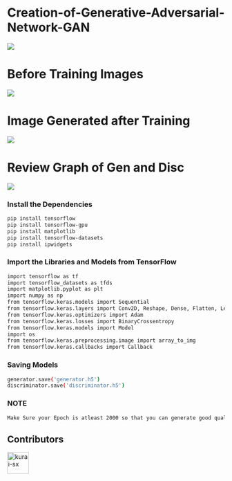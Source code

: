 # Creation-of-Generative-Adversarial-Network-GAN
<img src = "https://github.com/kurai-sx/Fashion-Generative-Adversarial-Network-GAN/blob/main/GAN's/Images/GAN%20Model.png" >

# Before Training Images
<img src = "https://github.com/kurai-sx/Fashion-Generative-Adversarial-Network-GAN/blob/main/GAN's/Images/Before%20Training.png" >

# Image Generated after Training
<img src = "https://github.com/kurai-sx/Fashion-Generative-Adversarial-Network-GAN/blob/main/GAN's/Images/Image%20Generation%20through%20Model.png" >

# Review Graph of Gen and Disc
<img src = "https://github.com/kurai-sx/Fashion-Generative-Adversarial-Network-GAN/blob/main/GAN's/Images/Review%20of%20Gen%20and%20Disc.png" >

### Install the Dependencies

```bash
pip install tensorflow
pip install tensorflow-gpu
pip install matplotlib
pip install tensorflow-datasets
pip install ipwidgets
```

### Import the Libraries and Models from TensorFlow 

```bash
import tensorflow as tf
import tensorflow_datasets as tfds
import matplotlib.pyplot as plt
import numpy as np
from tensorflow.keras.models import Sequential
from tensorflow.keras.layers import Conv2D, Reshape, Dense, Flatten, LeakyReLU, Dropout, UpSampling2D
from tensorflow.keras.optimizers import Adam
from tensorflow.keras.losses import BinaryCrossentropy
from tensorflow.keras.models import Model
import os
from tensorflow.keras.preprocessing.image import array_to_img
from tensorflow.keras.callbacks import Callback
```

### Saving Models
```bash
generator.save('generator.h5')
discriminator.save('discriminator.h5')
```

### NOTE
```bash
Make Sure your Epoch is atleast 2000 so that you can generate good quality of images, also it will take a lot of time to train with this epoch but it would be worth it.
```

## Contributors
<a target="_blank" href="https://github.com/kurai-sx" ><img src="https://avatars.githubusercontent.com/u/84697122?v=4" href="https://github.com/kurai-sx" alt="kurai-sx" width="50"/></a>
